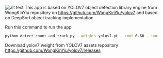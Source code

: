 ![alt text](/static/ss.jpeg?raw=true "example output")
This app is based on YOLOV7 object detection library engine from WongKinYiu repository on https://github.com/WongKinYiu/yolov7 and based on DeepSort object tracking implementation

Run this command to run the app
```bash 
python detect_count_and_track.py --weights yolov7.pt --conf 0.60 --source ../videos/traffic.mp4 --view-img --nosave --no-trace
```

Download yolov7 weight from YOLOV7 assets repository https://github.com/WongKinYiu/yolov7/releases
